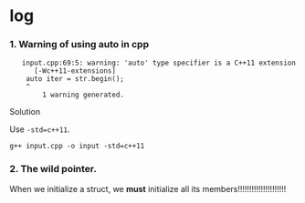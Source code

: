 # log

### 1. Warning of using auto in cpp

```shell
   input.cpp:69:5: warning: 'auto' type specifier is a C++11 extension
      [-Wc++11-extensions]
    auto iter = str.begin();
    ^
		1 warning generated.
```



Solution

Use `-std=c++11`.

```shell
g++ input.cpp -o input -std=c++11
```



### 2. The wild pointer.

When we initialize a struct, we **must** initialize all its members!!!!!!!!!!!!!!!!!!!!!

